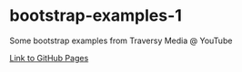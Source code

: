 # bootstrap-examples-1
Some bootstrap examples from Traversy Media @ YouTube

[Link to GitHub Pages](https://erhed.github.io/bootstrap-examples-1/)
